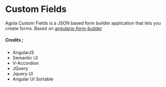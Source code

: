 # Custom Fields
Agola Custom Fields is a JSON based form builder application that lets you create forms. Based on <a href="https://github.com/Selmanh/angularjs-form-builder">angularjs-form-builder</a>

##### Credits ;
* AngularJS
* Semantic UI
* V-Accordion
* JQuery
* Jquery UI
* Angular UI Sortable
